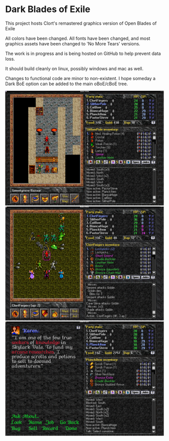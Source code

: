 Dark Blades of Exile
=======================

This project hosts Clort's remastered graphics version of Open Blades of Exile 

All colors have been changed. All fonts have been changed, and most graphics 
assets have been changed to 'No More Tears' versions.

The work is in progress and is being hosted on GitHub to help prevent data loss.

It should build cleanly on linux, possibly windows and mac as well.

Changes to functional code are minor to non-existent. I hope someday a Dark BoE option
can be added to the main oBoE/cBoE tree. 

![alt text](screenshots/darkboecap1.png "In town")
![alt text](screenshots/darkboecap2.png "Overland")
![alt text](screenshots/darkboecap3.png "Visible Goblins")
